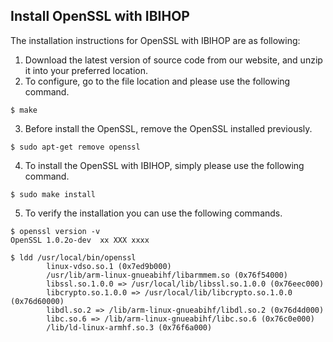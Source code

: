 ## Install OpenSSL with IBIHOP



The installation instructions for OpenSSL with IBIHOP are as following:

1. Download the latest version of source code from our website, and unzip it into your preferred location.
2. To configure, go to the file location and please use the following command.
```shell
$ make
```
3. Before install the OpenSSL, remove the OpenSSL installed previously.
```shell
$ sudo apt-get remove openssl
```
4. To install the OpenSSL with IBIHOP, simply please use the following command.
```shell
$ sudo make install
```
5. To verify the installation you can use the following commands.
```shell
$ openssl version -v
OpenSSL 1.0.2o-dev  xx XXX xxxx

$ ldd /usr/local/bin/openssl
        linux-vdso.so.1 (0x7ed9b000)
        /usr/lib/arm-linux-gnueabihf/libarmmem.so (0x76f54000)
        libssl.so.1.0.0 => /usr/local/lib/libssl.so.1.0.0 (0x76eec000)
        libcrypto.so.1.0.0 => /usr/local/lib/libcrypto.so.1.0.0 (0x76d60000)
        libdl.so.2 => /lib/arm-linux-gnueabihf/libdl.so.2 (0x76d4d000)
        libc.so.6 => /lib/arm-linux-gnueabihf/libc.so.6 (0x76c0e000)
        /lib/ld-linux-armhf.so.3 (0x76f6a000)
```